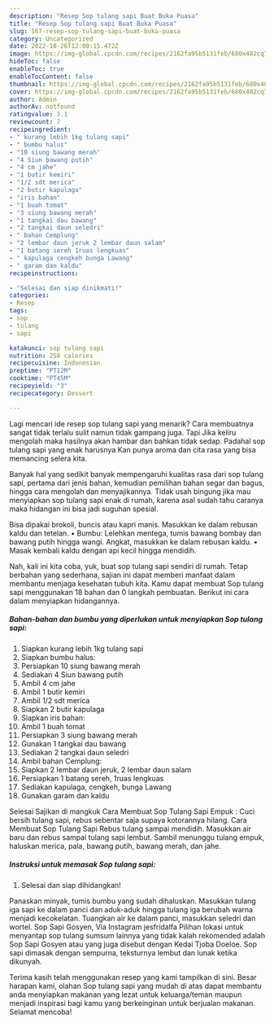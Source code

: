 ```yaml
---
description: "Resep Sop tulang sapi Buat Buka Puasa"
title: "Resep Sop tulang sapi Buat Buka Puasa"
slug: 167-resep-sop-tulang-sapi-buat-buka-puasa
category: Uncategorized
date: 2022-10-26T12:00:15.472Z
image: https://img-global.cpcdn.com/recipes/2162fa95b5131feb/680x482cq70/sop-tulang-sapi-foto-resep-utama.jpg
hideToc: false
enableToc: true
enableTocContent: false
thumbnail: https://img-global.cpcdn.com/recipes/2162fa95b5131feb/680x482cq70/sop-tulang-sapi-foto-resep-utama.jpg
cover: https://img-global.cpcdn.com/recipes/2162fa95b5131feb/680x482cq70/sop-tulang-sapi-foto-resep-utama.jpg
author: Admin
authorAv: notfound
ratingvalue: 3.1
reviewcount: 7
recipeingredient:
- " kurang lebih 1kg tulang sapi"
- " bumbu halus"
- "10 siung bawang merah"
- "4 Siun bawang putih"
- "4 cm jahe"
- "1 butir kemiri"
- "1/2 sdt merica"
- "2 butir kapulaga"
- "iris bahan"
- "1 buah tomat"
- "3 siung bawang merah"
- "1 tangkai dau bawang"
- "2 tangkai daun seledri"
- " bahan Cemplung"
- "2 lembar daun jeruk 2 lembar daun salam"
- "1 batang sereh 1ruas lengkuas"
- " kapulaga cengkeh bunga Lawang"
- " garam dan kaldu"
recipeinstructions:

- "Selesai dan siap dinikmati!"
categories:
- Resep
tags:
- sop
- tulang
- sapi

katakunci: sop tulang sapi 
nutrition: 258 calories
recipecuisine: Indonesian
preptime: "PT12M"
cooktime: "PT45M"
recipeyield: "3"
recipecategory: Dessert

---
```



Lagi mencari ide resep sop tulang sapi yang menarik? Cara membuatnya sangat tidak terlalu sulit namun tidak gampang juga. Tapi Jika keliru mengolah maka hasilnya akan hambar dan bahkan tidak sedap. Padahal sop tulang sapi yang enak harusnya Kan punya aroma dan cita rasa yang bisa memancing selera kita.


Banyak hal yang sedikit banyak mempengaruhi kualitas rasa dari sop tulang sapi, pertama dari jenis bahan, kemudian pemilihan bahan segar dan bagus, hingga cara mengolah dan menyajikannya. Tidak usah bingung jika mau menyiapkan sop tulang sapi enak di rumah, karena asal sudah tahu caranya maka hidangan ini bisa jadi suguhan spesial.

Bisa dipakai brokoli, buncis atau kapri manis. Masukkan ke dalam rebusan kaldu dan tetelan. • Bumbu: Lelehkan mentega, tumis bawang bombay dan bawang putih hingga wangi. Angkat, masukkan ke dalam rebusan kaldu. • Masak kembali kaldu dengan api kecil hingga mendidih.


Nah, kali ini kita coba, yuk, buat sop tulang sapi sendiri di rumah. Tetap berbahan yang sederhana, sajian ini dapat memberi manfaat dalam membantu menjaga kesehatan tubuh kita. Kamu dapat membuat Sop tulang sapi menggunakan 18 bahan dan 0 langkah pembuatan. Berikut ini cara dalam menyiapkan hidangannya.

<!--inarticleads1-->

##### Bahan-bahan dan bumbu yang diperlukan untuk menyiapkan Sop tulang sapi:

1. Siapkan  kurang lebih 1kg tulang sapi
1. Siapkan  bumbu halus:
1. Persiapkan 10 siung bawang merah
1. Sediakan 4 Siun bawang putih
1. Ambil 4 cm jahe
1. Ambil 1 butir kemiri
1. Ambil 1/2 sdt merica
1. Siapkan 2 butir kapulaga
1. Siapkan iris bahan:
1. Ambil 1 buah tomat
1. Persiapkan 3 siung bawang merah
1. Gunakan 1 tangkai dau bawang
1. Sediakan 2 tangkai daun seledri
1. Ambil  bahan Cemplung:
1. Siapkan 2 lembar daun jeruk, 2 lembar daun salam
1. Persiapkan 1 batang sereh, 1ruas lengkuas
1. Sediakan  kapulaga, cengkeh, bunga Lawang
1. Gunakan  garam dan kaldu


Selesai Sajikan di mangkuk Cara Membuat Sop Tulang Sapi Empuk : Cuci bersih tulang sapi, rebus sebentar saja supaya kotorannya hilang. Cara Membuat Sop Tulang Sapi Rebus tulang sampai mendidih. Masukkan air baru dan rebus sampai tulang sapi lembut. Sambil menunggu tulang empuk, haluskan merica, pala, bawang putih, bawang merah, dan jahe. 

<!--inarticleads2-->

##### Instruksi untuk memasak Sop tulang sapi:


1. Selesai dan siap dihidangkan!

Panaskan minyak, tumis bumbu yang sudah dihaluskan. Masukkan tulang iga sapi ke dalam panci dan aduk-aduk hingga tulang iga berubah warna menjadi kecokelatan. Tuangkan air ke dalam panci, masukkan seledri dan wortel. Sop Sapi Gosyen, Via Instagram jesfridalfa Pilihan lokasi untuk menyantap sop tulang sumsum lainnya yang tidak kalah rekomended adalah Sop Sapi Gosyen atau yang juga disebut dengan Kedai Tjoba Doeloe. Sop sapi dimasak dengan sempurna, teksturnya lembut dan lunak ketika dikunyah. 

Terima kasih telah menggunakan resep yang kami tampilkan di sini. Besar harapan kami, olahan Sop tulang sapi yang mudah di atas dapat membantu anda menyiapkan makanan yang lezat untuk keluarga/teman maupun menjadi inspirasi bagi kamu yang berkeinginan untuk berjualan makanan. Selamat mencoba!
